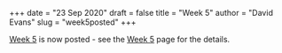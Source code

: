 +++
date = "23 Sep 2020"
draft = false
title = "Week 5"
author = "David Evans"
slug = "week5posted"
+++

[Week 5](/week5) is now posted - see the [Week 5](/week5) page for the
details.

